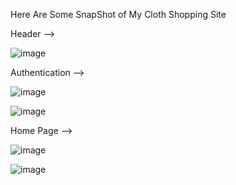 Here Are Some SnapShot of My Cloth Shopping Site

Header -->

![image](https://github.com/user-attachments/assets/2fe72d3f-c9a1-4e1a-83b8-bc722ad19cd9)

Authentication -->

![image](https://github.com/user-attachments/assets/b21a54ab-d30a-48cf-8fee-5dd139eb0599)

![image](https://github.com/user-attachments/assets/2681eb81-c689-4332-b8c8-a1f454de89d9)


Home Page -->

![image](https://github.com/user-attachments/assets/7cc57a9e-c6f4-4df9-b90e-19e9418feb13)

![image](https://github.com/user-attachments/assets/ab8f3cbf-85af-4985-8401-f459d71f1806)



